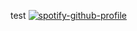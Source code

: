 test
[![spotify-github-profile](https://spotify-github-profile.kittinanx.com/api/view?uid=31xa23l2dt2ghz745sz35asrx3fi&cover_image=true&theme=default&show_offline=false&background_color=121212&interchange=false&bar_color=53b14f&bar_color_cover=false)](https://github.com/kittinan/spotify-github-profile)
